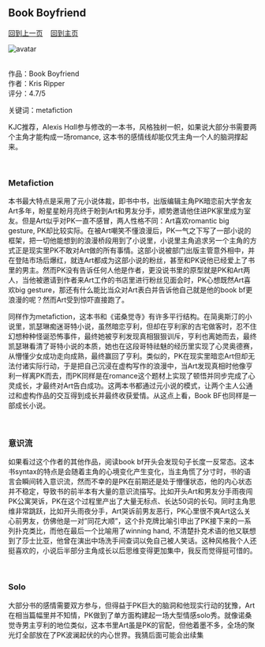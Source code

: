 ## Book Boyfriend
[回到上一页](https://boheme130.github.io/Reviews/)  &nbsp;&nbsp;  [回到主页](https://boheme130.github.io/Fiction.git.io/)

![avatar](https://i0.wp.com/thequeerreview.com/wp-content/uploads/2022/03/817cHlswyRL-1-1.jpg?fit=1566%2C879&ssl=1)
<br>
<br>


作品：Book Boyfriend <br>
作者：Kris Ripper <br>
评分：4.7/5 <br>

关键词：metafiction

KJC推荐，AIexis Hαll参与修改的一本书，风格独树一帜，如果说大部分书需要两个主角才能构成一场romance, 这本书的感情线却能仅凭主角一个人的脑洞撑起来。

<br>

### Metafiction
本书最大特点是采用了元小说体裁，即书中书，出版编辑主角PK暗恋前大学舍友Art多年，盼星星盼月亮终于盼到Art和男友分手，顺势邀请他住进PK家里成为室友。但是Art似乎对PK一直不感冒，两人性格不同：Art喜欢romantic big gesture, PK却比较实际。在被Art嘲笑不懂浪漫后，PK一气之下写了一部小说的框架，把一切他能想到的浪漫桥段用到了小说里，小说里主角追求另一个主角的方式正是现实里PK不敢对Art做的所有事情。这部小说被部门出版主管意外相中，并在登陆市场后爆红，就连Art都成为这部小说的粉丝，甚至和PK说他已经爱上了书里的男主。然而PK没有告诉任何人他是作者，更没说书里的原型就是PK和Art两人，当他被邀请到作者来Art工作的书店里进行粉丝见面会时，PK心想既然Art喜欢big gesture，那还有什么能比当众对Art表白并告诉他自己就是他的book bf更浪漫的呢？然而Art受到惊吓直接跑了。

同样作为metafiction，这本书和《诺桑觉寺》有许多平行结构。在简奥斯汀的小说里，凯瑟琳痴迷哥特小说，虽然暗恋亨利，但却在亨利家的古宅做客时，忍不住幻想种种怪诞恐怖事件，最终她被亨利发现真相狠狠训斥，亨利也离她而去，最终凯瑟琳看清了哥特小说的本质，她也在这段哥特祛魅的经历里实现了心灵奥德赛，从懵懂少女成功走向成熟，最终赢回了亨利。类似的，PK在现实里暗恋Art但却无法付诸实际行动，于是把自己沉浸在虚构写作的浪漫中，当Art发现真相时他像亨利一样离PK而去，而PK同样是在romance这个题材上实现了顿悟并同步完成了心灵成长，才最终对Art告白成功。这两本书都通过元小说的模式，让两个主人公通过和虚构作品的交互得到成长并最终收获爱情。从这点上看，Book BF也同样是一部成长小说。

<br>

### 意识流
如果看过这个作者的其他作品，阅读book bf开头会发现句子长度一反常态。这本书syntax的特点是会随着主角的心境变化产生变化，当主角慌了分寸时，书的语言会瞬间转入意识流，然而不幸的是PK在前期还是处于懵懂状态，他的内心状态并不稳定，导致书的前半本有大量的意识流描写。比如开头Art和男友分手雨夜闯PK公寓哭诉，PK在这个过程里产出了大量无标点、长达50词的长句。同时主角思维非常跳跃，比如开头雨夜分手，Art哭诉前男友恶行，PK心里很不爽Art这么关心前男友，仿佛他是一对”同花大顺”，这个扑克牌比喻引申出了PK接下来的一系列扑克类比，而他在最后一个比喻用了winning hand, 不清楚扑克术语的他又联想到了莎士比亚，他曾在演出中场洗手间查词以免自己被人笑话。这种风格我个人还挺喜欢的，小说后半部分主角成长以后思维变得更加集中，我反而觉得挺可惜的。

<br>

### Solo
大部分书的感情需要双方参与，但得益于PK巨大的脑洞和他现实行动的犹豫，Art在相当篇幅里并不知情，PK做到了单方面构建起一场大型情感solo秀。就像诺桑觉寺男主亨利的地位类似，这本书里Art虽是PK的官配，但他着墨不多，全场的聚光灯全部放在了PK波澜起伏的内心世界。我猜后面可能会出续集